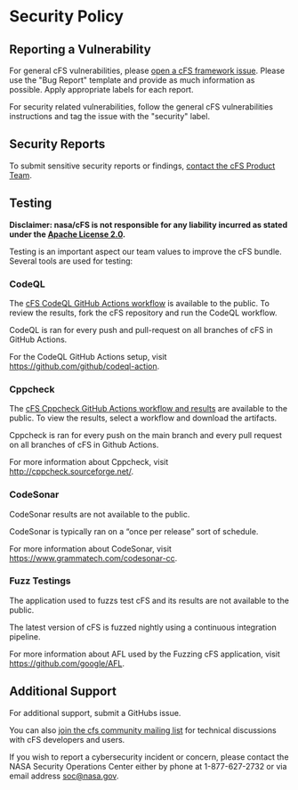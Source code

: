 # Security Policy

## Reporting a Vulnerability

For general cFS vulnerabilities, please [open a cFS framework issue](https://github.com/nasa/cfs/issues/new/choose). Please use the "Bug Report" template and provide as much information as possible. Apply appropriate labels for each report.  

For security related vulnerabilities, follow the general cFS vulnerabilities instructions and tag the issue with the "security" label.

## Security Reports

To submit sensitive security reports or findings, [contact the cFS Product Team](README.md#contact-the-cfs-product-team).

## Testing

**Disclaimer: nasa/cFS is not responsible for any liability incurred as stated under the [Apache License 2.0](https://github.com/nasa/cFS/blob/main/LICENSE).**

Testing is an important aspect our team values to improve the cFS bundle. Several tools are used for testing:

### CodeQL

The [cFS CodeQL GitHub Actions workflow](https://github.com/nasa/cFS/actions/workflows/codeql-analysis.yml) is available to the public. To review the results, fork the cFS repository and run the CodeQL workflow.

CodeQL is ran for every push and pull-request on all branches of cFS in GitHub Actions.

For the CodeQL GitHub Actions setup, visit https://github.com/github/codeql-action.

### Cppcheck

The [cFS Cppcheck GitHub Actions workflow and results](https://github.com/nasa/cFS/actions/workflows/static-analysis.yml) are available to the public. To view the results, select a workflow and download the artifacts.

Cppcheck is ran for every push on the main branch and every pull request on all branches of cFS in Github Actions.

For more information about Cppcheck, visit http://cppcheck.sourceforge.net/.

### CodeSonar

CodeSonar results are not available to the public.

CodeSonar is typically ran on a “once per release” sort of schedule.  

For more information about CodeSonar, visit https://www.grammatech.com/codesonar-cc.

### Fuzz Testings

The application used to fuzzs test cFS and its results are not available to the public.

The latest version of cFS is fuzzed nightly using a continuous integration pipeline.

For more information about AFL used by the Fuzzing cFS application, visit https://github.com/google/AFL.

## Additional Support

For additional support, submit a GitHubs issue.

You can also [join the cfs community mailing list](README.md#join-the-mailing-list) for technical discussions with cFS developers and users.

If you wish to report a cybersecurity incident or concern, please contact the NASA Security Operations Center either by phone at 1-877-627-2732 or via email address soc@nasa.gov.
